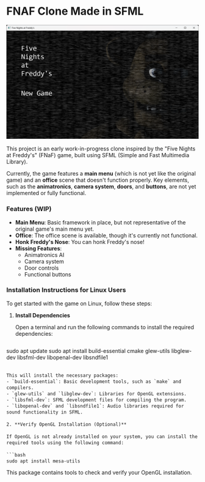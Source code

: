 # FNAF Clone Made in SFML

![Main Menu](Images/Menu.png)


This project is an early work-in-progress clone inspired by the "Five Nights at Freddy's" (FNaF) game, built using SFML (Simple and Fast Multimedia Library). 

Currently, the game features a **main menu** (which is not yet like the original game) and an **office** scene that doesn't function properly. Key elements, such as the **animatronics**, **camera system**, **doors**, and **buttons**, are not yet implemented or fully functional.

### Features (WIP)
- **Main Menu**: Basic framework in place, but not representative of the original game's main menu yet.
- **Office**: The office scene is available, though it's currently not functional.
- **Honk Freddy's Nose**: You can honk Freddy's nose!
- **Missing Features**:
  - Animatronics AI
  - Camera system
  - Door controls
  - Functional buttons
  

### Installation Instructions for Linux Users

To get started with the game on Linux, follow these steps:

1. **Install Dependencies**

   Open a terminal and run the following commands to install the required dependencies:

   ```bash
  sudo apt update
  sudo apt install build-essential cmake glew-utils libglew-dev libsfml-dev libopenal-dev libsndfile1
   ```

   This will install the necessary packages:
   - `build-essential`: Basic development tools, such as `make` and compilers.
   - `glew-utils` and `libglew-dev`: Libraries for OpenGL extensions.
   - `libsfml-dev`: SFML development files for compiling the program.
   - `libopenal-dev` and `libsndfile1`: Audio libraries required for sound functionality in SFML.

2. **Verify OpenGL Installation (Optional)**

   If OpenGL is not already installed on your system, you can install the required tools using the following command:

   ```bash
   sudo apt install mesa-utils
   ```

   This package contains tools to check and verify your OpenGL installation.
